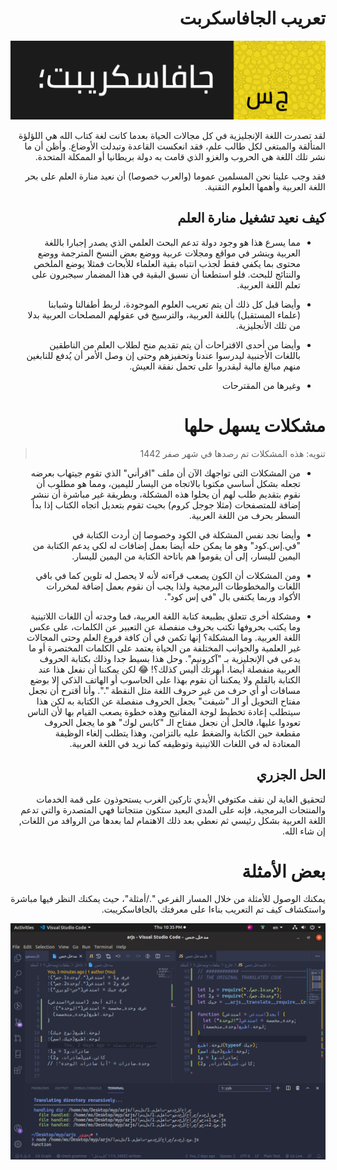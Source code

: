 <div dir=rtl>
  
# تعريب الجافاسكربت

![شريط أيقوني - جافاسكريب بالعربي](أيقونة.png)

لقد تصدرت اللغة الإنجليزية في كل مجالات الحياة بعدما كانت لغة كتاب الله هي اللؤلؤة المتألقة والمبتغى لكل طالب علم، فقد انعكست القاعدة وتبدلت الأوضاع. وأظن أن ما نشر تلك اللغة هي الحروب والغزو الذي قامت به دولة بريطانيا أو الممكلة المتحدة. 

فقد وجب علينا نحن المسلمين عموما (والعرب خصوصا) أن نعيد منارة العلم على بحر اللغة العربية وأهمها العلوم التقنية.

## كيف نعيد تشغيل منارة العلم

- مما يسرع هذا هو وجود دولة تدعم البحث العلمي الذي يصدر إجبارا باللغة العربية وينشر في مواقع ومجلات عربية ووضع بعض النسخ المترجمة ووضع محتوى بما يكفي فقط لجذب انتباه بقية العلماء للأبحاث فمثلا يوضع الملخص والنتائج للبحث. فلو استطعنا أن نسبق البقية في هذا المضمار سيجبرون على تعلم اللغة العربية.

- وأيضا قبل كل ذلك أن يتم تعريب العلوم الموجودة، لربط أطفالنا وشبابنا (علماء المستقبل) باللغة العربية، والترسيخ في عقولهم المصلحات العربية بدلا من تلك الأنجليزية.

- وأيضا من أحدى الاقتراحات أن يتم تقديم منح لطلاب العلم من الناطقين باللغات الأجنبية ليدرسوا عندنا وتحفيزهم وحتى إن وصل الأمر أن يُدفع للنابغين منهم مبالغ مالية ليقدروا على تحمل نفقة العيش.

- وغيرها من المقترحات

# مشكلات يسهل حلها

> تنويه: هذه المشكلات تم رصدها في شهر صفر 1442

- من المشكلات التى تواجهك الآن أن ملف "اقرأني" الذي تقوم جيتهاب بعرضه تجعله بشكل أساسي مكتوبا بالاتجاه من اليسار لليمين، ومما هو مطلوب أن نقوم بتقديم طلب لهم أن يحلوا هذه المشكلة، وبطريقة غير مباشرة أن ننشر إضافة للمتصفحات (مثلا جوجل كروم) بحيث تقوم بتعديل اتجاه الكتاب إذا بدأ السطر بحرف من اللغة العربية.

- وأيضا نجد نفس المشكلة في الكود وخصوصا إن أردت الكتابة في "في.إس.كود" وهو ما يمكن حله أيضا بعمل إضافات له لكي يدعم الكتابة من اليمين لليسار، إلى أن يقوموا هم باتاحة الكتابة من اليمين لليسار.

- ومن المشكلات أن الكون يصعب قرآءته لأنه لا يحصل له تلوين كما في باقي اللغات والمخطوطات البرمجية ولذا يجب أن نقوم بعمل إضافة لمخررات الأكواد وربما يكتفى بال "في إس كود".

- ومشكلة أخرى تتعلق بطبيعة كتابة اللغة العربية، فما وجدته أن اللغات اللاتينية وما يكتب بحروفها تكتب بحروف منفصلة عن التعبير عن الكلمات، على عكس اللغة العربية. وما المشكلة؟ إنها تكمن في أن كافة فروع العلم وحتى المجالات غير العلمية والجوانب المختلفة من الحياة يعتمد على الكلمات المختصرة أو ما يدعى في الإنجليزية بـ "آكرونيم". وحل هذا بسيط جدا وذلك بكتابة الحروف العربية منفصلة أيضا، أبهرتك أليس كذلك؟! 😂 لكن يمكننا أن نفعل هذا عند الكتابة بالقلم ولا يمكننا أن نقوم بهذا على الحاسوب أو الهاتف الذكي إلا بوضع مسافات أو أي حرف من غير حروف اللغة مثل النقطة ".". وأنا أقترح أن نجعل مفتاح التحويل أو الـ "شيفت" بجعل الحروف منفصلة عن الكتابة به لكن هذا سيتطلب إعادة تخطيط لوجة المفاتيح وهذه خطوة يصعب القيام بها لأن الناس تعودوا عليها، فالحل أن نجعل مفتاح الـ "كابس لوك" هو ما يجعل الحروف مقطعة حين الكتابة والضغط عليه بالتزامن، وهذا يتطلب إلغاء الوظيفة المعتادة له في اللغات اللاتينية وتوظيفه كما نريد في اللغة العربية.

## الحل الجزري

لتحقيق الغاية لن نقف مكتوفي الأيدي تاركين الغرب يستحوذون على قمة الخدمات والمنتجات البرمجية، فإنه على المدى البعيد ستكون منتجاتنا فهي المتصدرة والتي تدعم اللغة العربية بشكل رئيسي ثم نعطي بعد ذلك الاهتمام لما بعدها من الروافد من اللغات, إن شاء الله.

# بعض الأمثلة

يمكنك الوصول للأمثلة من خلال المسار الفرعي "./أمثلة"، حيث يمكنك النظر فيها مباشرة واستكشاف كيف تم التعريب بناءا على معرفتك بالجافاسكريبت.

![أمثلة/1.ملفات-ومدخل](مثال-1.png)

</div>
